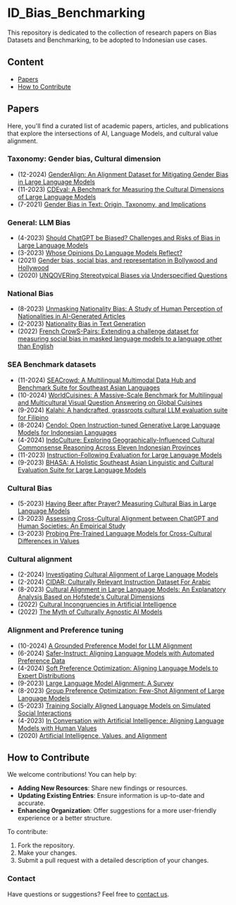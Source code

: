 # ID_Bias_Benchmarking
This repository is dedicated to the collection of research papers on Bias Datasets and Benchmarking, to be adopted to Indonesian use cases.


## Content
- [Papers](#papers)
- [How to Contribute](#how-to-contribute)

## Papers
Here, you'll find a curated list of academic papers, articles, and publications that explore the intersections of AI, Language Models, and cultural value alignment.

### Taxonomy: Gender bias, Cultural dimension
- (12-2024) [GenderAlign: An Alignment Dataset for Mitigating Gender Bias in Large Language Models](https://arxiv.org/abs/2406.13925)
- (11-2023) [CDEval: A Benchmark for Measuring the Cultural Dimensions of Large Language Models](https://arxiv.org/abs/2311.16421)
- (7-2021) [Gender Bias in Text: Origin, Taxonomy, and Implications](https://aclanthology.org/2021.gebnlp-1.5/)

### General: LLM Bias
- (4-2023) [Should ChatGPT be Biased? Challenges and Risks of Bias in Large Language Models](https://arxiv.org/pdf/2304.03738.pdf)
- (3-2023) [Whose Opinions Do Language Models Reflect?](https://arxiv.org/pdf/2303.17548.pdf)
- (2021) [Gender bias, social bias, and representation in Bollywood and Hollywood](https://www.sciencedirect.com/science/article/pii/S266638992100283X)
- (2020) [UNQOVERing Stereotypical Biases via Underspecified Questions](https://arxiv.org/abs/2010.02428)

### National Bias
- (8-2023) [Unmasking Nationality Bias: A Study of Human Perception of Nationalities in AI-Generated Articles](https://arxiv.org/abs/2308.04346)
- (2-2023) [Nationality Bias in Text Generation](https://arxiv.org/abs/2302.02463)
- (2022) [French CrowS-Pairs: Extending a challenge dataset for measuring social bias in masked language models to a language other than English](https://aclanthology.org/2022.acl-long.583/)

### SEA Benchmark datasets
- (11-2024) [SEACrowd: A Multilingual Multimodal Data Hub and Benchmark Suite for Southeast Asian Languages](https://aclanthology.org/2024.emnlp-main.296/)
- (10-2024) [WorldCuisines: A Massive-Scale Benchmark for Multilingual and Multicultural Visual Question Answering on Global Cuisines](https://arxiv.org/abs/2410.12705)
- (9-2024) [Kalahi: A handcrafted, grassroots cultural LLM evaluation suite for Filipino](https://arxiv.org/abs/2409.15380)
- (8-2024) [Cendol: Open Instruction-tuned Generative Large Language Models for Indonesian Languages](https://aclanthology.org/2024.acl-long.796/)
- (4-2024) [IndoCulture: Exploring Geographically-Influenced Cultural Commonsense Reasoning Across Eleven Indonesian Provinces](https://arxiv.org/abs/2404.01854)
- (11-2023) [Instruction-Following Evaluation for Large Language Models](https://arxiv.org/abs/2311.07911)
- (9-2023) [BHASA: A Holistic Southeast Asian Linguistic and Cultural Evaluation Suite for Large Language Models](https://arxiv.org/abs/2309.06085)
  
### Cultural Bias
- (5-2023) [Having Beer after Prayer? Measuring Cultural Bias in Large Language Models](https://arxiv.org/abs/2305.14456)
- (3-2023) [Assessing Cross-Cultural Alignment between ChatGPT and Human Societies: An Empirical Study](https://arxiv.org/abs/2303.17466)
- (3-2023) [Probing Pre-Trained Language Models for Cross-Cultural Differences in Values](https://arxiv.org/abs/2203.13722)

### Cultural alignment
- (2-2024) [Investigating Cultural Alignment of Large Language Models](https://arxiv.org/abs/2402.13231)
- (2-2024) [CIDAR: Culturally Relevant Instruction Dataset For Arabic](https://arxiv.org/abs/2402.03177)
- (8-2023) [Cultural Alignment in Large Language Models: An Explanatory Analysis Based on Hofstede's Cultural Dimensions](https://arxiv.org/abs/2309.12342)
- (2022) [Cultural Incongruencies in Artificial Intelligence](https://arxiv.org/pdf/2211.13069.pdf)
- (2022) [The Myth of Culturally Agnostic AI Models](https://arxiv.org/ftp/arxiv/papers/2211/2211.15271.pdf)

### Alignment and Preference tuning
- (10-2024) [A Grounded Preference Model for LLM Alignment](https://aclanthology.org/2024.findings-acl.10/)
- (6-2024) [Safer-Instruct: Aligning Language Models with Automated Preference Data](https://aclanthology.org/2024.naacl-long.422/)
- (4-2024) [Soft Preference Optimization: Aligning Language Models to Expert Distributions](https://arxiv.org/abs/2405.00747)
- (9-2023) [Large Language Model Alignment: A Survey](https://arxiv.org/abs/2309.15025)
- (8-2023) [Group Preference Optimization: Few-Shot Alignment of Large Language Models](https://arxiv.org/abs/2310.11523)
- (5-2023) [Training Socially Aligned Language Models on Simulated Social Interactions](https://arxiv.org/abs/2305.16960)
- (4-2023) [In Conversation with Artificial Intelligence: Aligning Language Models with Human Values](https://link.springer.com/article/10.1007/s13347-023-00606-x)
- (2020) [Artificial Intelligence, Values, and Alignment](https://link.springer.com/article/10.1007/s11023-020-09539-2)


## How to Contribute
We welcome contributions! You can help by:
- **Adding New Resources**: Share new findings or resources.
- **Updating Existing Entries**: Ensure information is up-to-date and accurate.
- **Enhancing Organization**: Offer suggestions for a more user-friendly experience or a better structure.

To contribute:
1. Fork the repository.
2. Make your changes.
3. Submit a pull request with a detailed description of your changes.

### Contact
Have questions or suggestions? Feel free to [contact us](mailto:iftitahu@gmail.com).
